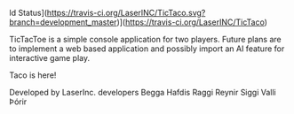 ld Status](https://travis-ci.org/LaserINC/TicTaco.svg?branch=development_master)](https://travis-ci.org/LaserINC/TicTaco)

TicTacToe is a simple console application for two players.
Future plans are to implement a web based application and possibly import 
an AI feature for interactive game play.

Taco is here!

Developed by LaserInc.
developers
Begga
Hafdis
Raggi
Reynir
Siggi
Valli
Þórir
